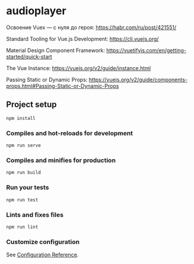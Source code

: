 # audioplayer

Освоение Vuex — с нуля до героя: https://habr.com/ru/post/421551/

Standard Tooling for Vue.js Development: https://cli.vuejs.org/

Material Design Component Framework: https://vuetifyjs.com/en/getting-started/quick-start

The Vue Instance: https://vuejs.org/v2/guide/instance.html

Passing Static or Dynamic Props: https://vuejs.org/v2/guide/components-props.html#Passing-Static-or-Dynamic-Props

## Project setup
```
npm install
```

### Compiles and hot-reloads for development
```
npm run serve
```

### Compiles and minifies for production
```
npm run build
```

### Run your tests
```
npm run test
```

### Lints and fixes files
```
npm run lint
```

### Customize configuration
See [Configuration Reference](https://cli.vuejs.org/config/).
